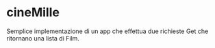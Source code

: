 # cineMille
 
Semplice implementazione di un app che effettua due richieste Get che ritornano una lista di Film.
